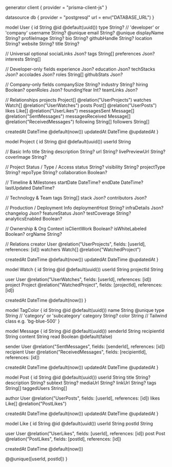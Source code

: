 generator client {
  provider = "prisma-client-js"
}

datasource db {
  provider = "postgresql"
  url      = env("DATABASE_URL")
}

model User {
  id             String    @id @default(uuid())
  type           String?   // 'developer' or 'company'
  username       String?   @unique
  email          String?   @unique
  displayName    String?
  profileImage   String?
  bio            String?
  githubHandle   String?
  location       String?
  website        String?
  title          String?

  // Universal optional
  socialLinks    Json?
  tags           String[]
  preferences    Json?
  interests      String[]

  // Developer-only fields
  experience     Json?
  education      Json?
  techStacks     Json?
  accolades      Json?
  roles          String[]
  githubStats    Json?

  // Company-only fields
  companySize    String?
  industry       String?
  hiring         Boolean?
  openRoles      Json?
  foundingYear   Int?
  teamLinks      Json?

  // Relationships
  projects       Project[]     @relation("UserProjects")
  watches        Watch[]       @relation("UserWatches")
  posts          Post[]        @relation("UserPosts")
  likes          Like[]        @relation("UserLikes")
  messagesSent   Message[]     @relation("SentMessages")
  messagesReceived Message[]   @relation("ReceivedMessages")
  following      String[]
  followers      String[]

  createdAt      DateTime   @default(now())
  updatedAt      DateTime   @updatedAt
}

model Project {
  id               String   @id @default(uuid())
  userId           String

  // Basic Info
  title            String
  description      String?
  url              String?
  livePreviewUrl   String?
  coverImage       String?

  // Project Status / Type / Access
  status           String?
  visibility       String?
  projectType      String?
  repoType         String?
  collaboration    Boolean?

  // Timeline & Milestones
  startDate        DateTime?
  endDate          DateTime?
  lastUpdated      DateTime?

  // Technology & Team
  tags             String[]
  stack            Json?
  contributors     Json?

  // Production / Deployment Info
  deploymentHost   String?
  infraDetails     Json?
  changelog        Json?
  featureStatus    Json?
  testCoverage     String?
  analyticsEnabled Boolean?

  // Ownership & Org Context
  isClientWork     Boolean?
  isWhiteLabeled   Boolean?
  orgName          String?

  // Relations
  creator          User     @relation("UserProjects", fields: [userId], references: [id])
  watchers         Watch[]  @relation("WatchedProject")

  createdAt        DateTime @default(now())
  updatedAt        DateTime @updatedAt
}

model Watch {
  id          String   @id @default(uuid())
  userId      String
  projectId   String

  user        User     @relation("UserWatches", fields: [userId], references: [id])
  project     Project  @relation("WatchedProject", fields: [projectId], references: [id])

  createdAt   DateTime @default(now())
}

model TagColor {
  id         String   @id @default(uuid())
  name       String   @unique
  type       String   // 'category' or 'subcategory'
  category   String?
  color      String   // Tailwind class e.g. 'bg-blue-500'
}

model Message {
  id          String   @id @default(uuid())
  senderId    String
  recipientId String
  content     String
  read        Boolean  @default(false)

  sender      User     @relation("SentMessages", fields: [senderId], references: [id])
  recipient   User     @relation("ReceivedMessages", fields: [recipientId], references: [id])

  createdAt   DateTime @default(now())
  updatedAt   DateTime @updatedAt
}

model Post {
  id            String   @id @default(uuid())
  userId        String
  title         String?
  description   String?
  subtext       String?
  mediaUrl      String?
  linkUrl       String?
  tags          String[]
  taggedUsers   String[]

  author        User     @relation("UserPosts", fields: [userId], references: [id])
  likes         Like[]   @relation("PostLikes")

  createdAt     DateTime @default(now())
  updatedAt     DateTime @updatedAt
}

model Like {
  id        String   @id @default(uuid())
  userId    String
  postId    String

  user      User     @relation("UserLikes", fields: [userId], references: [id])
  post      Post     @relation("PostLikes", fields: [postId], references: [id])

  createdAt DateTime @default(now())

  @@unique([userId, postId])
}
